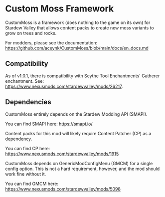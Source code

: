 # Custom Moss Framework

CustomMoss is a framework (does nothing to the game on its own) for Stardew Valley that allows content packs to create new moss variants to grow on trees and rocks.

For modders, please see the documentation: https://github.com/aceynk/CustomMoss/blob/main/docs/en_docs.md

## Compatibility

As of v1.0.1, there is compatibility with Scythe Tool Enchantments' Gatherer enchantment. See: https://www.nexusmods.com/stardewvalley/mods/26217.

## Dependencies

CustomMoss entirely depends on the Stardew Modding API (SMAPI).

You can find SMAPI here: https://smapi.io/

Content packs for this mod will likely require Content Patcher (CP) as a dependency.

You can find CP here: https://www.nexusmods.com/stardewvalley/mods/1915

CustomMoss depends on GenericModConfigMenu (GMCM) for a single config option.
This is not a hard requirement, however, and the mod should work fine without it.

You can find GMCM here: https://www.nexusmods.com/stardewvalley/mods/5098